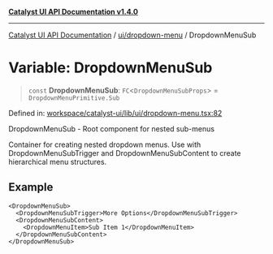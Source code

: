 [**Catalyst UI API Documentation v1.4.0**](../../../README.md)

---

[Catalyst UI API Documentation](../../../README.md) / [ui/dropdown-menu](../README.md) / DropdownMenuSub

# Variable: DropdownMenuSub

> `const` **DropdownMenuSub**: `FC`\<`DropdownMenuSubProps`\> = `DropdownMenuPrimitive.Sub`

Defined in: [workspace/catalyst-ui/lib/ui/dropdown-menu.tsx:82](https://github.com/TheBranchDriftCatalyst/catalyst-ui/blob/main/lib/ui/dropdown-menu.tsx#L82)

DropdownMenuSub - Root component for nested sub-menus

Container for creating nested dropdown menus. Use with DropdownMenuSubTrigger
and DropdownMenuSubContent to create hierarchical menu structures.

## Example

```tsx
<DropdownMenuSub>
  <DropdownMenuSubTrigger>More Options</DropdownMenuSubTrigger>
  <DropdownMenuSubContent>
    <DropdownMenuItem>Sub Item 1</DropdownMenuItem>
  </DropdownMenuSubContent>
</DropdownMenuSub>
```
